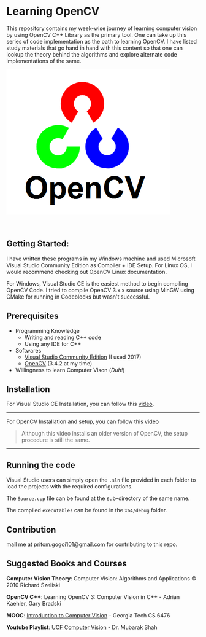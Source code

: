 # Learning OpenCV
This repository contains my week-wise journey of learning computer vision by using OpenCV C++ Library as the primary tool. One can take up this series of code implementation as the path to learning OpenCV. I have listed study materials that go hand in hand with this content so that one can lookup the theory behind the algorithms and explore alternate code implementations of the same.

![cv](.\readme-img\cv.png)

<br>

## Getting Started:

I have written these programs in my Windows machine and used Microsoft Visual Studio Community Edition as Compiler + IDE Setup. For Linux OS, I would recommend checking out OpenCV Linux documentation. 

For Windows, Visual Studio CE is the easiest method to begin compiling OpenCV Code. I tried to compile OpenCV 3.x.x source using MinGW using CMake for running in Codeblocks but wasn't successful.

## Prerequisites

* Programming Knowledge
    * Writing and reading C++ code 
    * Using any IDE for C++
* Softwares
    * [Visual Studio Community Edition](https://visualstudio.microsoft.com/vs/community/) (I used 2017)
    * [OpenCV](https://opencv.org/releases.html) (3.4.2 at my time)
* Willingness to learn Computer Vison (*Duh!*)

## Installation

For Visual Studio CE Installation, you can follow this [video](https://youtu.be/7EHJafw3djk).

<hr>

For OpenCV Installation and setup, you can follow this [video](https://youtu.be/M-VHaLHC4XI)

> Although this video installs an older version of OpenCV, the setup procedure is still the same.

<hr>

## Running the code

Visual Studio users can simply open the `.sln` file provided in each folder to load the projects with the required configurations.

The `Source.cpp` file can be found at the sub-directory of the same name.

The compiled `executables` can be found in the `x64/debug` folder.

## Contribution

mail me at pritom.gogoi101@gmail.com for contributing to this repo.

## Suggested Books and Courses
  
  **Computer Vision Theory**: Computer Vision: Algorithms and Applications © 2010 Richard Szeliski
  
  **OpenCV C++**: Learning OpenCV 3: Computer Vision in C++ - Adrian Kaehler, Gary Bradski
  
  
  **MOOC**: [Introduction to Computer Vision][1] - Georgia Tech CS 6476
  
  **Youtube Playlist**: [UCF Computer Vision][2] - Dr. Mubarak Shah
  
  [1]: https://in.udacity.com/course/introduction-to-computer-vision--ud810
  [2]: https://www.youtube.com/watch?v=715uLCHt4jE&list=PLd3hlSJsX_ImKP68wfKZJVIPTd8Ie5u-9
